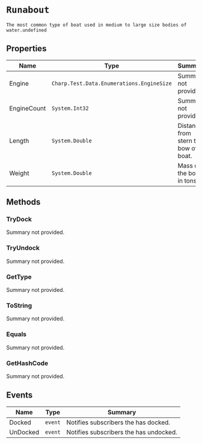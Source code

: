 # `Runabout`
    The most common type of boat used in medium to large size bodies of water.undefined

## Properties
| Name | Type | Summary |
| ---- | ---- | ------- |
|Engine|`Charp.Test.Data.Enumerations.EngineSize`|Summary not provided.|
|EngineCount|`System.Int32`|Summary not provided.|
|Length|`System.Double`|Distance from stern to bow of a boat.|
|Weight|`System.Double`|Mass of the boat in tons.|


## Methods

### TryDock
Summary not provided.

### TryUndock
Summary not provided.

### GetType
Summary not provided.

### ToString
Summary not provided.

### Equals
Summary not provided.

### GetHashCode
Summary not provided.

## Events
| Name | Type | Summary |
| ---- | ---- | ------- |
|Docked|`event`|Notifies subscribers the <see cref="T:Charp.Test.Data.Structs.Point" /> has docked.|
|UnDocked|`event`|Notifies subscribers the <see cref="T:Charp.Test.Data.Classes.Boat" /> has undocked.|
